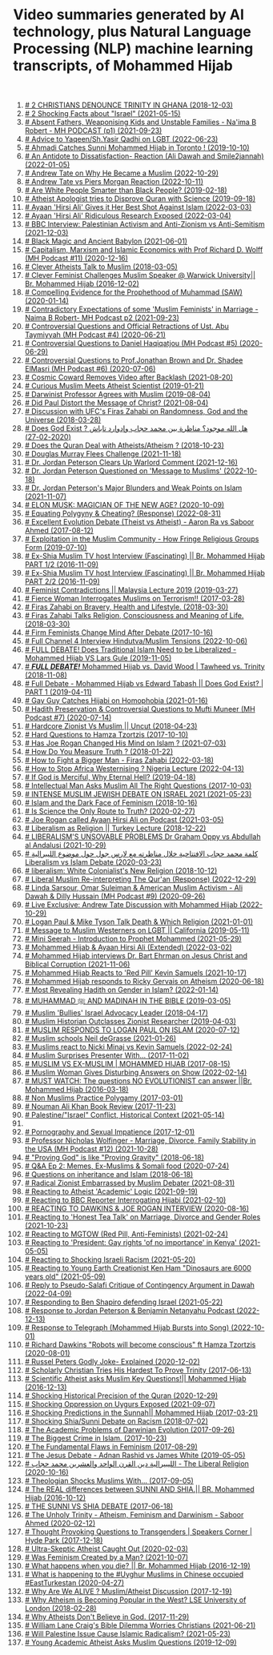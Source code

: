 # Video summaries generated by AI technology, plus Natural Language Processing (NLP) machine learning transcripts, of Mohammed Hijab <br><br>
1. [# 2 CHRISTIANS DENOUNCE TRINITY IN GHANA (2018-12-03)](2_CHRISTIANS_DENOUNCE_TRINITY_IN_GHANA.md)
2. [# 2 Shocking Facts about "Israel" (2021-05-15)](2_Shocking_Facts_about__Israel_.md)
3. [# Absent Fathers, Weaponising Kids and Unstable Families - Na'ima B Robert - MH PODCAST (p1) (2021-09-23)](Absent_Fathers,_Weaponising_Kids_and_Unstable_Families_-_Na_ima_B_Robert_-_MH_PODCAST_(p1).md)
4. [# Advice to Yaqeen/Sh.Yasir Qadhi on LGBT (2022-06-23)](Advice_to_Yaqeen_Sh.Yasir_Qadhi_on_LGBT.md)
5. [# Ahmadi Catches Sunni Mohammed Hijab in Toronto ! (2019-10-10)](Ahmadi_Catches_Sunni_Mohammed_Hijab_in_Toronto_!.md)
6. [# An Antidote to Dissatisfaction- Reaction (Ali Dawah and Smile2jannah) (2022-01-05)](An_Antidote_to_Dissatisfaction-_Reaction_(Ali_Dawah_and_Smile2jannah).md)
7. [# Andrew Tate on Why He Became a Muslim (2022-10-29)](Andrew_Tate_on_Why_He_Became_a_Muslim.md)
8. [# Andrew Tate vs Piers Morgan Reaction (2022-10-11)](Andrew_Tate_vs_Piers_Morgan_Reaction.md)
9. [# Are White People Smarter than Black People? (2019-02-18)](Are_White_People_Smarter_than_Black_People.md)
10. [# Atheist Apologist tries to Disprove Quran with Science (2019-09-18)](Atheist_Apologist_tries_to_Disprove_Quran_with_Science.md)
11. [# Ayaan 'Hirsi Ali' Gives it Her Best Shot Against Islam (2022-03-03)](Ayaan__Hirsi_Ali__Gives_it_Her_Best_Shot_Against_Islam.md)
12. [# Ayaan 'Hirsi Ali' Ridiculous Research Exposed (2022-03-04)](Ayaan__Hirsi_Ali__Ridiculous_Research_Exposed.md)
13. [# BBC Interview: Palestinian Activism and Anti-Zionism vs Anti-Semitism (2021-12-03)](BBC_Interview__Palestinian_Activism_and_Anti-Zionism_vs_Anti-Semitism.md)
14. [# Black Magic and Ancient Babylon (2021-06-01)](Black_Magic_and_Ancient_Babylon.md)
15. [# Capitalism, Marxism and Islamic Economics with Prof Richard D. Wolff (MH Podcast #11) (2020-12-16)](Capitalism,_Marxism_and_Islamic_Economics_with_Prof_Richard_D._Wolff_(MH_Podcast__11).md)
16. [# Clever Atheists Talk to Muslim (2018-03-05)](Clever_Atheists_Talk_to_Muslim.md)
17. [# Clever Feminist Challenges Muslim Speaker @ Warwick University|| Br. Mohammed Hijab (2016-12-02)](Clever_Feminist_Challenges_Muslim_Speaker_@_Warwick_University___Br._Mohammed_Hijab.md)
18. [# Compelling Evidence for the Prophethood of Muhammad (SAW) (2020-01-14)](Compelling_Evidence_for_the_Prophethood_of_Muhammad_(SAW).md)
19. [# Contradictory Expectations of some 'Muslim Feminists' in Marriage - Naima B Robert- MH Podcast p2 (2021-09-23)](Contradictory_Expectations_of_some__Muslim_Feminists__in_Marriage_-_Naima_B_Robert-_MH_Podcast_p2.md)
20. [# Controversial Questions and Official Retractions of Ust. Abu Taymiyyah (MH Podcast #4) (2020-06-21)](Controversial_Questions_and_Official_Retractions_of_Ust._Abu_Taymiyyah_(MH_Podcast__4).md)
21. [# Controversial Questions to Daniel Haqiqatjou (MH Podcast #5) (2020-06-29)](Controversial_Questions_to_Daniel_Haqiqatjou_(MH_Podcast__5).md)
22. [# Controversial Questions to Prof.Jonathan Brown and Dr. Shadee ElMasri (MH Podcast #6) (2020-07-06)](Controversial_Questions_to_Prof.Jonathan_Brown_and_Dr._Shadee_ElMasri_(MH_Podcast__6).md)
23. [# Cosmic Coward Removes Video after Backlash (2021-08-20)](Cosmic_Coward_Removes_Video_after_Backlash.md)
24. [# Curious Muslim Meets Atheist Scientist (2019-01-21)](Curious_Muslim_Meets_Atheist_Scientist.md)
25. [# Darwinist Professor Agrees with Muslim (2019-08-04)](Darwinist_Professor_Agrees_with_Muslim.md)
26. [# Did Paul Distort the Message of Christ? (2021-08-04)](Did_Paul_Distort_the_Message_of_Christ.md)
27. [# Discussion with UFC's Firas Zahabi on Randomness, God and the Universe (2018-03-28)](Discussion_with_UFC_s_Firas_Zahabi_on_Randomness,_God_and_the_Universe.md)
28. [# Does God Exist ? هل الله موجود؟ مناظرة بين محمد حجاب وإدوارد تاباش (2020-02-27)](Does_God_Exist__________.md)
29. [# Does the Quran Deal with Atheists/Atheism ? (2018-10-23)](Does_the_Quran_Deal_with_Atheists_Atheism_.md)
30. [# Douglas Murray Flees Challenge (2021-11-18)](Douglas_Murray_Flees_Challenge.md)
31. [# Dr. Jordan Peterson Clears Up Warlord Comment (2021-12-16)](Dr._Jordan_Peterson_Clears_Up_Warlord_Comment.md)
32. [# Dr. Jordan Peterson Questioned on 'Message to Muslims' (2022-10-18)](Dr._Jordan_Peterson_Questioned_on__Message_to_Muslims_.md)
33. [# Dr. Jordan Peterson's Major Blunders and Weak Points on Islam (2021-11-07)](Dr._Jordan_Peterson_s_Major_Blunders_and_Weak_Points_on_Islam.md)
34. [# ELON MUSK: MAGICIAN OF THE NEW AGE? (2020-10-09)](ELON_MUSK__MAGICIAN_OF_THE_NEW_AGE.md)
35. [# Equating Polygyny & Cheating? (Response) (2022-08-31)](Equating_Polygyny_&_Cheating_(Response).md)
36. [# Excellent Evolution Debate (Theist vs Atheist) - Aaron Ra vs Saboor Ahmed (2017-08-12)](Excellent_Evolution_Debate_(Theist_vs_Atheist)_-_Aaron_Ra_vs_Saboor_Ahmed.md)
37. [# Exploitation in the Muslim Community -  How Fringe Religious Groups Form (2019-07-10)](Exploitation_in_the_Muslim_Community_-__How_Fringe_Religious_Groups_Form.md)
38. [# Ex-Shia Muslim TV host Interview (Fascinating) || Br. Mohammed Hijab PART 1/2 (2016-11-09)](Ex-Shia_Muslim_TV_host_Interview_(Fascinating)____Br._Mohammed_Hijab_PART_1_2.md)
39. [# Ex-Shia Muslim TV host Interview (Fascinating) || Br. Mohammed Hijab PART 2/2 (2016-11-09)](Ex-Shia_Muslim_TV_host_Interview_(Fascinating)____Br._Mohammed_Hijab_PART_2_2.md)
40. [# Feminist Contradictions || Malaysia Lecture 2019 (2019-03-27)](Feminist_Contradictions____Malaysia_Lecture_2019.md)
41. [# Fierce Woman Interrogates Muslims on Terrorism!! (2017-03-28)](Fierce_Woman_Interrogates_Muslims_on_Terrorism!!.md)
42. [# Firas Zahabi on Bravery, Health and Lifestyle. (2018-03-30)](Firas_Zahabi_on_Bravery,_Health_and_Lifestyle..md)
43. [# Firas Zahabi Talks Religion, Consciousness and Meaning of Life. (2018-03-30)](Firas_Zahabi_Talks_Religion,_Consciousness_and_Meaning_of_Life..md)
44. [# Firm Feminists Change Mind After Debate (2017-10-16)](Firm_Feminists_Change_Mind_After_Debate.md)
45. [# Full Channel 4 Interview Hindutva/Muslim Tensions (2022-10-06)](Full_Channel_4_Interview_Hindutva_Muslim_Tensions.md)
46. [# FULL DEBATE!  Does Traditional Islam Need to be Liberalized - Mohammed Hijab VS Lars Gule (2019-11-05)](FULL_DEBATE!__Does_Traditional_Islam_Need_to_be_Liberalized_-_Mohammed_Hijab_VS_Lars_Gule.md)
47. [# ***FULL DEBATE!*** Mohammed Hijab vs. David Wood | Tawheed vs. Trinity (2018-11-08)](___FULL_DEBATE!____Mohammed_Hijab_vs._David_Wood___Tawheed_vs._Trinity.md)
48. [# Full Debate - Mohammed Hijab vs Edward Tabash || Does God Exist? | PART 1 (2019-04-11)](Full_Debate_-_Mohammed_Hijab_vs_Edward_Tabash____Does_God_Exist___PART_1.md)
49. [# Gay Guy Catches Hijabi on Homophobia (2021-01-16)](Gay_Guy_Catches_Hijabi_on_Homophobia.md)
50. [# Hadith Preservation & Controversial Questions to  Mufti Muneer (MH Podcast #7) (2020-07-14)](Hadith_Preservation_&_Controversial_Questions_to__Mufti_Muneer_(MH_Podcast__7).md)
51. [# Hardcore Zionist Vs Muslim || Uncut (2018-04-23)](Hardcore_Zionist_Vs_Muslim____Uncut.md)
52. [# Hard Questions to Hamza Tzortzis (2017-10-10)](Hard_Questions_to_Hamza_Tzortzis.md)
53. [# Has Joe Rogan Changed His Mind on Islam ? (2021-07-03)](Has_Joe_Rogan_Changed_His_Mind_on_Islam_.md)
54. [# How Do You Measure Truth ? (2018-01-22)](How_Do_You_Measure_Truth_.md)
55. [# How to Fight a Bigger Man - Firas Zahabi (2022-03-18)](How_to_Fight_a_Bigger_Man_-_Firas_Zahabi.md)
56. [# How to Stop Africa Westernising ? Nigeria Lecture (2022-04-13)](How_to_Stop_Africa_Westernising__Nigeria_Lecture.md)
57. [# If God is Merciful, Why Eternal Hell? (2019-04-18)](If_God_is_Merciful,_Why_Eternal_Hell.md)
58. [# Intellectual Man Asks Muslim All The Right Questions (2017-10-03)](Intellectual_Man_Asks_Muslim_All_The_Right_Questions.md)
59. [# INTENSE MUSLIM JEWISH DEBATE ON ISRAEL 2021 (2021-05-23)](INTENSE_MUSLIM_JEWISH_DEBATE_ON_ISRAEL_2021.md)
60. [# Islam and the Dark Face of Feminism (2018-10-16)](Islam_and_the_Dark_Face_of_Feminism.md)
61. [# Is Science the Only Route to Truth? (2020-02-27)](Is_Science_the_Only_Route_to_Truth.md)
62. [# Joe Rogan called Ayaan Hirsi Ali on Podcast (2021-03-05)](Joe_Rogan_called_Ayaan_Hirsi_Ali_on_Podcast.md)
63. [# Liberalism as Religion || Turkey Lecture (2018-12-22)](Liberalism_as_Religion____Turkey_Lecture.md)
64. [# LIBERALISM'S UNSOVABLE PROBLEMS Dr Graham Oppy vs Abdullah al Andalusi (2021-10-29)](LIBERALISM_S_UNSOVABLE_PROBLEMS_Dr_Graham_Oppy_vs_Abdullah_al_Andalusi.md)
65. [# كلمة محمد حجاب الافتتاحية خلال مناظرته مع لارس جول حول موضوع الليبرالية Liberalism vs Islam Debate (2020-03-23)](____________Liberalism_vs_Islam_Debate.md)
66. [# liberalism: White Colonialist's New Religion (2018-10-12)](liberalism__White_Colonialist_s_New_Religion.md)
67. [# Liberal Muslim Re-interpreting The Qur'an (Response) (2022-12-29)](Liberal_Muslim_Re-interpreting_The_Qur_an_(Response).md)
68. [# Linda Sarsour, Omar Suleiman & American Muslim Activism - Ali Dawah & Dilly Hussain (MH Podcast #9) (2020-09-26)](Linda_Sarsour,_Omar_Suleiman_&_American_Muslim_Activism_-_Ali_Dawah_&_Dilly_Hussain_(MH_Podcast__9).md)
69. [# Live Exclusive: Andrew Tate Discussion with Mohammed Hijab (2022-10-29)](Live_Exclusive__Andrew_Tate_Discussion_with_Mohammed_Hijab.md)
70. [# Logan Paul & Mike Tyson Talk Death & Which Religion (2021-01-01)](Logan_Paul_&_Mike_Tyson_Talk_Death_&_Which_Religion.md)
71. [# Message to Muslim Westerners on LGBT || California (2019-05-11)](Message_to_Muslim_Westerners_on_LGBT____California.md)
72. [# Mini Seerah - Introduction to Prophet Mohammed (2021-05-29)](Mini_Seerah_-_Introduction_to_Prophet_Mohammed.md)
73. [# Mohammed Hijab & Ayaan Hirsi Ali (Extended) (2022-03-02)](Mohammed_Hijab_&_Ayaan_Hirsi_Ali_(Extended).md)
74. [# Mohammed Hijab interviews Dr. Bart Ehrman on Jesus Christ and Biblical Corruption (2021-11-06)](Mohammed_Hijab_interviews_Dr._Bart_Ehrman_on_Jesus_Christ_and_Biblical_Corruption.md)
75. [# Mohammed Hijab Reacts to 'Red Pill' Kevin Samuels (2021-10-17)](Mohammed_Hijab_Reacts_to__Red_Pill__Kevin_Samuels.md)
76. [# Mohammed Hijab responds to Ricky Gervais on Atheism (2020-06-18)](Mohammed_Hijab_responds_to_Ricky_Gervais_on_Atheism.md)
77. [# Most Revealing Hadith on Gender in Islam? (2022-01-14)](Most_Revealing_Hadith_on_Gender_in_Islam.md)
78. [# MUHAMMAD ﷺ AND MADINAH IN THE BIBLE (2019-03-05)](MUHAMMAD__AND_MADINAH_IN_THE_BIBLE.md)
79. [# Muslim 'Bullies' Israel Advocacy Leader (2018-04-17)](Muslim__Bullies__Israel_Advocacy_Leader.md)
80. [# Muslim Historian Outclasses Zionist Researcher (2019-04-03)](Muslim_Historian_Outclasses_Zionist_Researcher.md)
81. [# MUSLIM RESPONDS TO LOGAN PAUL ON ISLAM (2020-07-12)](MUSLIM_RESPONDS_TO_LOGAN_PAUL_ON_ISLAM.md)
82. [# Muslim schools Neil deGrasse (2021-01-26)](Muslim_schools_Neil_deGrasse.md)
83. [# Muslims react to Nicki Minaj vs Kevin Samuels (2022-02-24)](Muslims_react_to_Nicki_Minaj_vs_Kevin_Samuels.md)
84. [# Muslim Surprises Presenter With... (2017-11-02)](Muslim_Surprises_Presenter_With....md)
85. [# MUSLIM VS EX-MUSLIM | MOHAMMED HIJAB (2017-08-15)](MUSLIM_VS_EX-MUSLIM___MOHAMMED_HIJAB.md)
86. [# Muslim Woman Gives Disturbing Answers on Show (2022-02-14)](Muslim_Woman_Gives_Disturbing_Answers_on_Show.md)
87. [# MUST WATCH: The questions NO EVOLUTIONIST can answer ||Br. Mohammed Hijab (2016-03-18)](MUST_WATCH__The_questions_NO_EVOLUTIONIST_can_answer___Br._Mohammed_Hijab.md)
88. [# Non Muslims Practice Polygamy (2017-03-01)](Non_Muslims_Practice_Polygamy.md)
89. [# Nouman Ali Khan  Book Review (2017-11-23)](Nouman_Ali_Khan__Book_Review.md)
90. [# Palestine/"Israel" Conflict, Historical Context (2021-05-14)](Palestine__Israel__Conflict,_Historical_Context.md)
91. [](Part_2___Q_&_A___-_Mohammed_Hijab_vs_Edward_Tabash____Does_God_Exist___PART_2.md)
92. [# Pornography and Sexual Impatience (2017-12-01)](Pornography_and_Sexual_Impatience.md)
93. [# Professor Nicholas Wolfinger - Marriage, Divorce, Family Stability in the USA (MH Podcast #12) (2021-10-28)](Professor_Nicholas_Wolfinger_-_Marriage,_Divorce,_Family_Stability_in_the_USA_(MH_Podcast__12).md)
94. [# "Proving God" is like "Proving Gravity" (2018-06-18)](_Proving_God__is_like__Proving_Gravity_.md)
95. [# Q&A Ep 2: Memes, Ex-Muslims & Somali food (2020-07-24)](Q&A_Ep_2__Memes,_Ex-Muslims_&_Somali_food.md)
96. [# Questions on inheritance and Islam (2018-06-18)](Questions_on_inheritance_and_Islam.md)
97. [# Radical Zionist Embarrassed by Muslim Debater (2021-08-31)](Radical_Zionist_Embarrassed_by_Muslim_Debater.md)
98. [# Reacting to Atheist 'Academic' Logic (2021-09-19)](Reacting_to_Atheist__Academic__Logic.md)
99. [# Reacting to BBC Reporter Interrogating Hijabi (2021-02-10)](Reacting_to_BBC_Reporter_Interrogating_Hijabi.md)
100. [# REACTING TO DAWKINS & JOE ROGAN INTERVIEW (2020-08-16)](REACTING_TO_DAWKINS_&_JOE_ROGAN_INTERVIEW.md)
101. [# Reacting to 'Honest Tea Talk' on Marriage, Divorce and Gender Roles (2021-10-23)](Reacting_to__Honest_Tea_Talk__on_Marriage,_Divorce_and_Gender_Roles.md)
102. [# Reacting to  MGTOW (Red Pill, Anti-Feminists) (2021-02-24)](Reacting_to__MGTOW_(Red_Pill,_Anti-Feminists).md)
103. [# Reacting to 'President: Gay rights 'of no importance' in Kenya' (2021-05-05)](Reacting_to__President__Gay_rights__of_no_importance__in_Kenya_.md)
104. [# Reacting to Shocking Israeli Racism (2021-05-20)](Reacting_to_Shocking_Israeli_Racism.md)
105. [# Reacting to Young Earth Creationist Ken Ham "Dinosaurs are 6000 years old" (2021-05-09)](Reacting_to_Young_Earth_Creationist_Ken_Ham__Dinosaurs_are_6000_years_old_.md)
106. [# Reply to Pseudo-Salafi Critique of Contingency Argument in Dawah (2022-04-09)](Reply_to_Pseudo-Salafi_Critique_of_Contingency_Argument_in_Dawah.md)
107. [# Responding to Ben Shapiro defending Israel (2021-05-22)](Responding_to_Ben_Shapiro_defending_Israel.md)
108. [# Response to Jordan Peterson & Benjamin Netanyahu Podcast (2022-12-13)](Response_to_Jordan_Peterson_&_Benjamin_Netanyahu_Podcast.md)
109. [# Response to Telegraph (Mohammed Hijab Bursts into Song) (2022-10-01)](Response_to_Telegraph_(Mohammed_Hijab_Bursts_into_Song).md)
110. [# Richard Dawkins "Robots will become conscious" ft Hamza Tzortzis (2020-08-01)](Richard_Dawkins__Robots_will_become_conscious__ft_Hamza_Tzortzis.md)
111. [# Russel Peters Godly Joke- Explained (2020-12-02)](Russel_Peters_Godly_Joke-_Explained.md)
112. [# Scholarly Christian Tries His Hardest To Prove Trinity (2017-06-13)](Scholarly_Christian_Tries_His_Hardest_To_Prove_Trinity.md)
113. [# Scientific Atheist asks Muslim Key Questions!|| Mohammed Hijab (2016-12-13)](Scientific_Atheist_asks_Muslim_Key_Questions!___Mohammed_Hijab.md)
114. [# Shocking Historical Precision of the Quran (2020-12-29)](Shocking_Historical_Precision_of_the_Quran.md)
115. [# Shocking  Oppression on Uygurs Exposed (2021-09-07)](Shocking__Oppression_on_Uygurs_Exposed.md)
116. [# Shocking Predictions in the Sunnah|| Mohammed Hijab (2017-03-21)](Shocking_Predictions_in_the_Sunnah___Mohammed_Hijab.md)
117. [# Shocking Shia/Sunni Debate on Racism (2018-07-02)](Shocking_Shia_Sunni_Debate_on_Racism.md)
118. [# The Academic Problems of Darwinian Evolution (2017-09-26)](The_Academic_Problems_of_Darwinian_Evolution.md)
119. [# The Biggest Crime in Islam. (2017-10-23)](The_Biggest_Crime_in_Islam..md)
120. [# The Fundamental Flaws in Feminism (2017-08-29)](The_Fundamental_Flaws_in_Feminism.md)
121. [# The Jesus Debate - Adnan Rashid vs James White (2019-05-05)](The_Jesus_Debate_-_Adnan_Rashid_vs_James_White.md)
122. [# الليبيرالية  دين القرن الواحد والعشرين   محمد حجاب - The Liberal Religion (2020-10-16)](__________-_The_Liberal_Religion.md)
123. [# Theologian Shocks Muslims With... (2017-09-05)](Theologian_Shocks_Muslims_With....md)
124. [# The REAL differences between SUNNI AND SHIA.|| BR. Mohammed Hijab (2016-10-12)](The_REAL_differences_between_SUNNI_AND_SHIA.___BR._Mohammed_Hijab.md)
125. [# THE SUNNI VS SHIA DEBATE (2017-06-18)](THE_SUNNI_VS_SHIA_DEBATE.md)
126. [# The Unholy Trinity - Atheism, Feminism and Darwinism - Saboor Ahmed (2020-02-12)](The_Unholy_Trinity_-_Atheism,_Feminism_and_Darwinism_-_Saboor_Ahmed.md)
127. [# Thought Provoking Questions to Transgenders | Speakers Corner | Hyde Park (2017-12-18)](Thought_Provoking_Questions_to_Transgenders___Speakers_Corner___Hyde_Park.md)
128. [# Ultra-Skeptic Atheist Caught Out (2020-02-03)](Ultra-Skeptic_Atheist_Caught_Out.md)
129. [# Was Feminism Created by a Man? (2021-10-07)](Was_Feminism_Created_by_a_Man.md)
130. [# What happens when you die? || Br. Mohammed Hijab (2016-12-19)](What_happens_when_you_die____Br._Mohammed_Hijab.md)
131. [# What is happening to the #Uyghur Muslims in Chinese occupied #EastTurkestan (2020-04-27)](What_is_happening_to_the__Uyghur_Muslims_in_Chinese_occupied__EastTurkestan.md)
132. [# Why Are We ALIVE ? Muslim/Atheist Discussion (2017-12-19)](Why_Are_We_ALIVE__Muslim_Atheist_Discussion.md)
133. [# Why Atheism is Becoming Popular in the West? LSE University of London (2018-02-28)](Why_Atheism_is_Becoming_Popular_in_the_West_LSE_University_of_London.md)
134. [# Why Atheists Don't Believe in God. (2017-11-29)](Why_Atheists_Don_t_Believe_in_God..md)
135. [# William Lane Craig's Bible Dilemma Worries Christians (2021-06-21)](William_Lane_Craig_s_Bible_Dilemma_Worries_Christians.md)
136. [# Will Palestine Issue Cause Islamic Radicalism? (2021-05-23)](Will_Palestine_Issue_Cause_Islamic_Radicalism.md)
137. [# Young Academic Atheist Asks Muslim Questions (2019-12-09)](Young_Academic_Atheist_Asks_Muslim_Questions.md)
